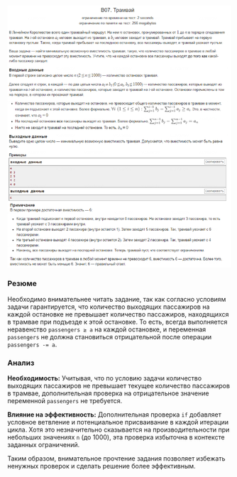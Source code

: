 ![alt text](image.png)

### Резюме

Необходимо внимательнее читать задание, так как согласно условиям задачи гарантируется, что количество выходящих пассажиров на каждой остановке не превышает количество пассажиров, находящихся в трамвае при подъезде к этой остановке. То есть, всегда выполняется неравенство `passengers ≥ a` на каждой остановке, и переменная `passengers` не должна становиться отрицательной после операции `passengers -= a`.

### Анализ

**Необходимость:** Учитывая, что по условию задачи количество выходящих пассажиров не превышает текущее количество пассажиров в трамвае, дополнительная проверка на отрицательное значение переменной `passengers` не требуется.

**Влияние на эффективность:** Дополнительная проверка `if` добавляет условное ветвление и потенциальное присваивание в каждой итерации цикла. Хотя это незначительно сказывается на производительности при небольших значениях `n` (до 1000), эта проверка избыточна в контексте заданных ограничений.

Таким образом, внимательное прочтение задания позволяет избежать ненужных проверок и сделать решение более эффективным.
